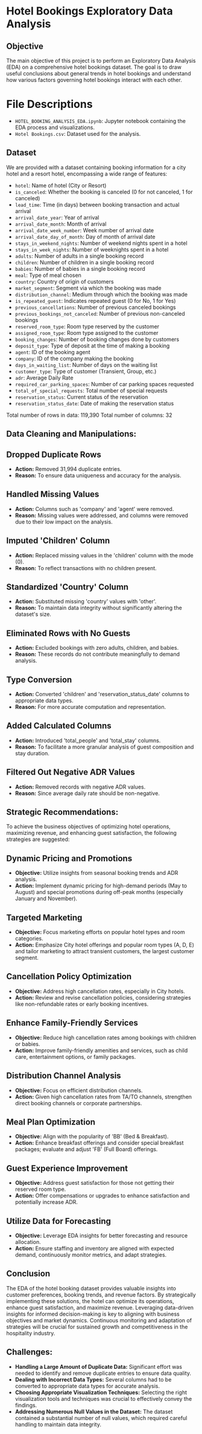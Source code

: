 # Hotel Bookings Exploratory Data Analysis

## Objective
The main objective of this project is to perform an Exploratory Data Analysis (EDA) on a comprehensive hotel bookings dataset. The goal is to draw useful conclusions about general trends in hotel bookings and understand how various factors governing hotel bookings interact with each other.

# File Descriptions

- `HOTEL_BOOKING_ANALYSIS_EDA.ipynb`: Jupyter notebook containing the EDA process and visualizations.
- `Hotel Bookings.csv`: Dataset used for the analysis.

## Dataset
We are provided with a dataset containing booking information for a city hotel and a resort hotel, encompassing a wide range of features:

- `hotel`: Name of hotel (City or Resort)
- `is_canceled`: Whether the booking is canceled (0 for not canceled, 1 for canceled)
- `lead_time`: Time (in days) between booking transaction and actual arrival
- `arrival_date_year`: Year of arrival
- `arrival_date_month`: Month of arrival
- `arrival_date_week_number`: Week number of arrival date
- `arrival_date_day_of_month`: Day of month of arrival date
- `stays_in_weekend_nights`: Number of weekend nights spent in a hotel
- `stays_in_week_nights`: Number of weeknights spent in a hotel
- `adults`: Number of adults in a single booking record
- `children`: Number of children in a single booking record
- `babies`: Number of babies in a single booking record
- `meal`: Type of meal chosen
- `country`: Country of origin of customers
- `market_segment`: Segment via which the booking was made
- `distribution_channel`: Medium through which the booking was made
- `is_repeated_guest`: Indicates repeated guest (0 for No, 1 for Yes)
- `previous_cancellations`: Number of previous canceled bookings
- `previous_bookings_not_canceled`: Number of previous non-canceled bookings
- `reserved_room_type`: Room type reserved by the customer
- `assigned_room_type`: Room type assigned to the customer
- `booking_changes`: Number of booking changes done by customers
- `deposit_type`: Type of deposit at the time of making a booking
- `agent`: ID of the booking agent
- `company`: ID of the company making the booking
- `days_in_waiting_list`: Number of days on the waiting list
- `customer_type`: Type of customer (Transient, Group, etc.)
- `adr`: Average Daily Rate
- `required_car_parking_spaces`: Number of car parking spaces requested
- `total_of_special_requests`: Total number of special requests
- `reservation_status`: Current status of the reservation
- `reservation_status_date`: Date of making the reservation status

Total number of rows in data: 119,390
Total number of columns: 32

## Data Cleaning and Manipulations:

## Dropped Duplicate Rows
- **Action:** Removed 31,994 duplicate entries.
- **Reason:** To ensure data uniqueness and accuracy for the analysis.

## Handled Missing Values
- **Action:** Columns such as 'company' and 'agent' were removed.
- **Reason:** Missing values were addressed, and columns were removed due to their low impact on the analysis.

## Imputed 'Children' Column
- **Action:** Replaced missing values in the 'children' column with the mode (0).
- **Reason:** To reflect transactions with no children present.

## Standardized 'Country' Column
- **Action:** Substituted missing 'country' values with 'other'.
- **Reason:** To maintain data integrity without significantly altering the dataset's size.

## Eliminated Rows with No Guests
- **Action:** Excluded bookings with zero adults, children, and babies.
- **Reason:** These records do not contribute meaningfully to demand analysis.

## Type Conversion
- **Action:** Converted 'children' and 'reservation_status_date' columns to appropriate data types.
- **Reason:** For more accurate computation and representation.

## Added Calculated Columns
- **Action:** Introduced 'total_people' and 'total_stay' columns.
- **Reason:** To facilitate a more granular analysis of guest composition and stay duration.

## Filtered Out Negative ADR Values
- **Action:** Removed records with negative ADR values.
- **Reason:** Since average daily rate should be non-negative.

## Strategic Recommendations:

To achieve the business objectives of optimizing hotel operations, maximizing revenue, and enhancing guest satisfaction, the following strategies are suggested:

## Dynamic Pricing and Promotions
- **Objective:** Utilize insights from seasonal booking trends and ADR analysis.
- **Action:** Implement dynamic pricing for high-demand periods (May to August) and special promotions during off-peak months (especially January and November).

## Targeted Marketing
- **Objective:** Focus marketing efforts on popular hotel types and room categories.
- **Action:** Emphasize City hotel offerings and popular room types (A, D, E) and tailor marketing to attract transient customers, the largest customer segment.

## Cancellation Policy Optimization
- **Objective:** Address high cancellation rates, especially in City hotels.
- **Action:** Review and revise cancellation policies, considering strategies like non-refundable rates or early booking incentives.

## Enhance Family-Friendly Services
- **Objective:** Reduce high cancellation rates among bookings with children or babies.
- **Action:** Improve family-friendly amenities and services, such as child care, entertainment options, or family packages.

## Distribution Channel Analysis
- **Objective:** Focus on efficient distribution channels.
- **Action:** Given high cancellation rates from TA/TO channels, strengthen direct booking channels or corporate partnerships.

## Meal Plan Optimization
- **Objective:** Align with the popularity of 'BB' (Bed & Breakfast).
- **Action:** Enhance breakfast offerings and consider special breakfast packages; evaluate and adjust 'FB' (Full Board) offerings.

## Guest Experience Improvement
- **Objective:** Address guest satisfaction for those not getting their reserved room type.
- **Action:** Offer compensations or upgrades to enhance satisfaction and potentially increase ADR.

## Utilize Data for Forecasting
- **Objective:** Leverage EDA insights for better forecasting and resource allocation.
- **Action:** Ensure staffing and inventory are aligned with expected demand, continuously monitor metrics, and adapt strategies.

## Conclusion
The EDA of the hotel booking dataset provides valuable insights into customer preferences, booking trends, and revenue factors. By strategically implementing these solutions, the hotel can optimize its operations, enhance guest satisfaction, and maximize revenue. Leveraging data-driven insights for informed decision-making is key to aligning with business objectives and market dynamics. Continuous monitoring and adaptation of strategies will be crucial for sustained growth and competitiveness in the hospitality industry.

## Challenges:
- **Handling a Large Amount of Duplicate Data:** Significant effort was needed to identify and remove duplicate entries to ensure data quality.
- **Dealing with Incorrect Data Types:** Several columns had to be converted to appropriate data types for accurate analysis.
- **Choosing Appropriate Visualization Techniques:** Selecting the right visualization tools and techniques was crucial to effectively convey the findings.
- **Addressing Numerous Null Values in the Dataset:** The dataset contained a substantial number of null values, which required careful handling to maintain data integrity.

